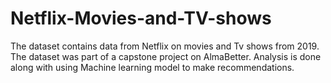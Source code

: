 # Netflix-Movies-and-TV-shows
The dataset contains data from Netflix on movies and Tv shows from  2019. The dataset was part of a capstone project on AlmaBetter. Analysis is done along with using Machine learning model to make recommendations.
